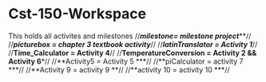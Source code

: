 # Cst-150-Workspace
This holds all activites and milestones
//***milestone= milestone project*****//
//***picturebox = chapter 3 textbook activity***//
//***latinTranslator = Activity 1***//
//**Time_Calculator = Activity 4**//
//**TemperatureConversion = Activity 2 && Activity 6***//
//**Activity5 = Activity 5 ***//
//**piCalculator = activity 7 ***//
//**Activity 9 = activity 9 **//
//**activity 10 = activity 10 ***//
